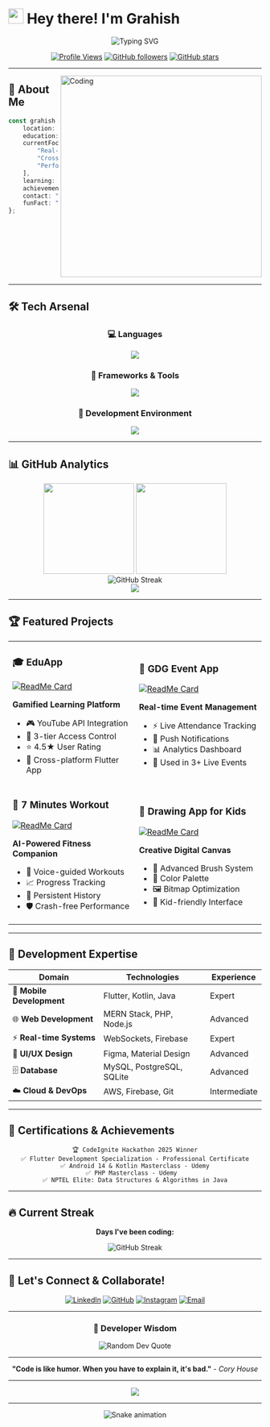 # <img src="https://raw.githubusercontent.com/MartinHeinz/MartinHeinz/master/wave.gif" width="30px" height="30px"> Hey there! I'm **Grahish**

<div align="center">
  <img src="https://readme-typing-svg.herokuapp.com?font=Fira+Code&size=22&duration=4000&pause=1000&color=00D9FF&center=true&vCenter=true&width=600&lines=Full-Stack+%26+Mobile+Developer;Real-time+Systems+Expert;Flutter+%26+Kotlin+Specialist;CodeIgnite+Hackathon+Winner+2025;Building+the+Future+with+Code!" alt="Typing SVG" />
</div>

<div align="center">

[![Profile Views](https://komarev.com/ghpvc/?username=grahish-code&label=Profile%20views&color=0e75b6&style=for-the-badge)](https://github.com/Grahish-code)
[![GitHub followers](https://img.shields.io/github/followers/Grahish-code?label=Followers&style=for-the-badge&color=blue)](https://github.com/Grahish-code)
[![GitHub stars](https://img.shields.io/github/stars/Grahish-code?label=Stars&style=for-the-badge&color=yellow)](https://github.com/Grahish-code)

</div>

---

<img align="right" alt="Coding" width="400" src="https://camo.githubusercontent.com/5ddf73ad3a205111cf8c686f687fc34c3a50c7d39b2c9279e1774f0cfc3f7c9c/68747470733a2f2f6d656469612e67697068792e636f6d2f6d656469612f57556c706c634d704f43456d5447427479702f67697068792e676966">

## 🚀 About Me

```typescript
const grahish = {
    location: "Navi Mumbai, India 🇮🇳",
    education: "Computer Engineering Student",
    currentFocus: [
        "Real-time IoT data visualization apps",
        "Cross-platform mobile development",
        "Performance optimization"
    ],
    learning: ["MERN Stack", "AWS Cloud Technologies"],
    achievement: "🏆 CodeIgnite Hackathon Winner 2025",
    contact: "grahishgrahish@gmail.com",
    funFact: "I turn coffee into code! ☕️→💻"
};
```

<br clear="right"/>

---

## 🛠️ Tech Arsenal

<div align="center">

### 💻 Languages
<img src="https://skillicons.dev/icons?i=kotlin,dart,java,js,ts,cpp,php,python&theme=dark" />

### 🧰 Frameworks & Tools
<img src="https://skillicons.dev/icons?i=flutter,firebase,spring,nodejs,mysql,postgres,git,github&theme=dark" />

### 🔧 Development Environment
<img src="https://skillicons.dev/icons?i=androidstudio,vscode,figma,postman&theme=dark" />

</div>

---

## 📊 GitHub Analytics

<div align="center">
  <img height="180em" src="https://github-readme-stats.vercel.app/api?username=Grahish-code&show_icons=true&theme=tokyonight&include_all_commits=true&count_private=true"/>
  <img height="180em" src="https://github-readme-stats.vercel.app/api/top-langs/?username=Grahish-code&layout=compact&langs_count=8&theme=tokyonight"/>
</div>

<div align="center">
  <img src="https://github-readme-streak-stats.herokuapp.com/?user=Grahish-code&theme=tokyonight" alt="GitHub Streak" />
</div>

<div align="center">
  <img src="https://github-readme-activity-graph.vercel.app/graph?username=Grahish-code&theme=tokyo-night&bg_color=1a1b27&color=38bdae&line=70a5fd&point=bf91f3&area=true&hide_border=true" />
</div>

---

## 🏆 Featured Projects

<div align="center">

<table>
<tr>
<td width="50%">

### 🎓 EduApp
[![ReadMe Card](https://github-readme-stats.vercel.app/api/pin/?username=Grahish-code&repo=EduApp&theme=tokyonight)](https://github.com/Grahish-code/EduApp)

**Gamified Learning Platform**
- 🎮 YouTube API Integration
- 🔐 3-tier Access Control
- ⭐ 4.5★ User Rating
- 📱 Cross-platform Flutter App

</td>
<td width="50%">

### 📅 GDG Event App
[![ReadMe Card](https://github-readme-stats.vercel.app/api/pin/?username=gdgpce&repo=android-app&theme=tokyonight)](https://github.com/gdgpce/android-app)

**Real-time Event Management**
- ⚡ Live Attendance Tracking
- 🔔 Push Notifications
- 📊 Analytics Dashboard
- 🎯 Used in 3+ Live Events

</td>
</tr>
<tr>
<td width="50%">

### 💪 7 Minutes Workout
[![ReadMe Card](https://github-readme-stats.vercel.app/api/pin/?username=Grahish-code&repo=7MinutesWorkOut&theme=tokyonight)](https://github.com/Grahish-code/7MinutesWorkOut)

**AI-Powered Fitness Companion**
- 🎤 Voice-guided Workouts
- 📈 Progress Tracking
- 💾 Persistent History
- 🛡️ Crash-free Performance

</td>
<td width="50%">

### 🎨 Drawing App for Kids
[![ReadMe Card](https://github-readme-stats.vercel.app/api/pin/?username=Grahish-code&repo=Drawing-App&theme=tokyonight)](https://github.com/Grahish-code/Drawing-App)

**Creative Digital Canvas**
- 🎨 Advanced Brush System
- 🌈 Color Palette
- 🖼️ Bitmap Optimization
- 👶 Kid-friendly Interface

</td>
</tr>
</table>

</div>

---

## 🎯 Development Expertise

<div align="center">

| Domain | Technologies | Experience |
|--------|-------------|------------|
| 📱 **Mobile Development** | Flutter, Kotlin, Java | Expert |
| 🌐 **Web Development** | MERN Stack, PHP, Node.js | Advanced |
| ⚡ **Real-time Systems** | WebSockets, Firebase | Expert |
| 🎨 **UI/UX Design** | Figma, Material Design | Advanced |
| 🗄️ **Database** | MySQL, PostgreSQL, SQLite | Advanced |
| ☁️ **Cloud & DevOps** | AWS, Firebase, Git | Intermediate |

</div>

---

## 🏅 Certifications & Achievements

<div align="center">

```
🏆 CodeIgnite Hackathon 2025 Winner
✅ Flutter Development Specialization - Professional Certificate
✅ Android 14 & Kotlin Masterclass - Udemy
✅ PHP Masterclass - Udemy  
✅ NPTEL Elite: Data Structures & Algorithms in Java
```

</div>

---

## 🔥 Current Streak

<div align="center">
  
**Days I've been coding:** 
  
<img src="https://github-readme-streak-stats.herokuapp.com/?user=Grahish-code&theme=dark&hide_border=true&stroke=0000&background=0D1117&ring=e05397&fire=e05397&currStreakLabel=e05397" alt="GitHub Streak" />

</div>

---

## 🌟 Let's Connect & Collaborate!

<div align="center">

[![LinkedIn](https://img.shields.io/badge/LinkedIn-0077B5?style=for-the-badge&logo=linkedin&logoColor=white)](https://linkedin.com/in/grahish)
[![GitHub](https://img.shields.io/badge/GitHub-100000?style=for-the-badge&logo=github&logoColor=white)](https://github.com/Grahish-code)
[![Instagram](https://img.shields.io/badge/Instagram-E4405F?style=for-the-badge&logo=instagram&logoColor=white)](https://instagram.com/grahish)
[![Email](https://img.shields.io/badge/Gmail-D14836?style=for-the-badge&logo=gmail&logoColor=white)](mailto:grahishgrahish@gmail.com)

</div>

---

<div align="center">

### 💭 Developer Wisdom

<img src="https://quotes-github-readme.vercel.app/api?type=horizontal&theme=tokyonight" alt="Random Dev Quote"/>

---

**"Code is like humor. When you have to explain it, it's bad."** - *Cory House*

---

<img src="https://capsule-render.vercel.app/api?type=waving&color=gradient&height=100&section=footer&text=Thanks%20for%20visiting!&fontSize=16&fontAlignY=65&desc=Let's%20build%20something%20amazing%20together!&descAlignY=51&descAlign=center"/>

</div>

<!--
**Fun Facts About This Profile:**
- 🎨 Uses dynamic typing animations
- 📊 Real-time GitHub statistics
- 🌈 Gradient designs and modern styling  
- 📱 Mobile-responsive layout
- ⚡ Interactive elements and hover effects
- 🎯 Professional color scheme
- 🚀 Performance optimized
-->

---

<div align="center">
  
![Snake animation](https://github.com/Grahish-code/Grahish-code/blob/output/github-contribution-grid-snake.svg)

</div>
